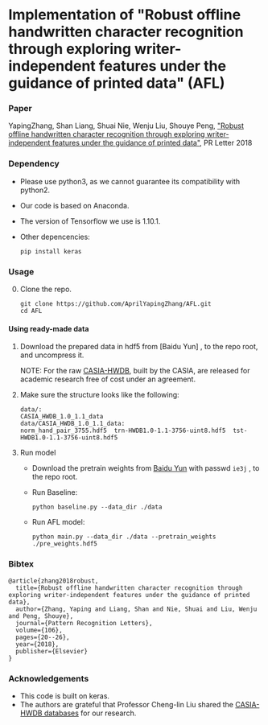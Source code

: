 # Implementation of "Robust offline handwritten character recognition through exploring writer-independent features under the guidance of printed data" (AFL)

### Paper

YapingZhang, Shan Liang, Shuai Nie, Wenju Liu, Shouye Peng, ["Robust offline handwritten character recognition through exploring writer-independent features under the guidance of printed data"](https://www.sciencedirect.com/science/article/pii/S0167865518300412?via%3Dihub), PR Letter 2018

### Dependency

* Please use python3, as we cannot guarantee its compatibility with python2.
* Our code is based on Anaconda.
* The version of Tensorflow we use is 1.10.1.
* Other depencencies:

    ```
    pip install keras
    ```

### Usage
0. Clone the repo.

    ```shell
    git clone https://github.com/AprilYapingZhang/AFL.git
    cd AFL
    ```

#### Using ready-made data

1. Download the prepared data in hdf5 from  [Baidu Yun] , to the repo root, and uncompress it.

   NOTE: For the raw  [CASIA-HWDB]( http://www.nlpr.ia.ac.cn/databases/handwriting/Application_form.html), built by the CASIA, are released for academic research free of cost under an agreement. 
    
   
2. Make sure the structure looks like the following:

    ```shell
    data/:
    CASIA_HWDB_1.0_1.1_data
    data/CASIA_HWDB_1.0_1.1_data:
    norm_hand_pair_3755.hdf5  trn-HWDB1.0-1.1-3756-uint8.hdf5  tst-HWDB1.0-1.1-3756-uint8.hdf5

    ```

3. Run model
    * Download the pretrain weights from  [Baidu Yun](https://pan.baidu.com/s/1XemKKJqxu9ZDhgcZQlY9dw) with passwd `ie3j` , to the repo root.
        
    * Run Baseline:

        ```shell
        python baseline.py --data_dir ./data
        ```

    * Run AFL model:

        ```shell 
        python main.py --data_dir ./data --pretrain_weights ./pre_weights.hdf5
        ```


### Bibtex
```
@article{zhang2018robust,
  title={Robust offline handwritten character recognition through exploring writer-independent features under the guidance of printed data},
  author={Zhang, Yaping and Liang, Shan and Nie, Shuai and Liu, Wenju and Peng, Shouye},
  journal={Pattern Recognition Letters},
  volume={106},
  pages={20--26},
  year={2018},
  publisher={Elsevier}
}
```

### Acknowledgements
* This code is built on keras.
* The authors are grateful that Professor Cheng-lin Liu shared the [CASIA-HWDB databases](http://www.nlpr.ia.ac.cn/databases/handwriting/Application_form.html) for our research. 
